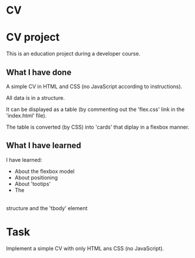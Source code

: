 # CV

<h1>CV project</h1>
This is an education project during a developer course.
<h2>What I have done</h2>
A simple CV in HTML and CSS (no JavaScript according to instructions).

All data is in a <table> structure.

It can be displayed as a table (by commenting out the 'flex.css' link in the 'index.html' file).

The table is converted (by CSS) into 'cards' that diplay in a flexbox manner.

<h2>What I have learned</h2>
I have learned:
<ul>
<li>About the flexbox model
<li>About positioning
<li>About 'tootips'
<li>The <table> structure and the 'tbody' element
</ul>

<h1>Task</h1>
Implement a simple CV with only HTML ans CSS (no JavaScript).
